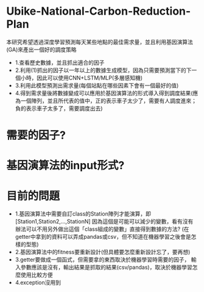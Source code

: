 # Ubike-National-Carbon-Reduction-Plan

本研究希望透過深度學習預測每天某些地點的最佳需求量，並且利用基因演算法(GA)來產出一個好的調度策略

- 1.查看歷史數據，並且抓出適合的因子
- 2.利用(1)抓出的因子以一年以上的數據生成模型，因為只需要預測當下的下一個小時，因此可以使用CNN+LSTM/MLP(多層感知機)
- 3.利用此模型預測出需求量(每個站點在哪些因素下會有一個最好的值)
- 4.得到需求量後將數據變成可以應用於基因演算法的形式導入得到調度結果(應為一個陣列，並且所代表的值中，正的表示車子太少了，需要有人調度進來；負的表示車子太多了，需要調度出去)

# 需要的因子?

# 基因演算法的input形式?

# 目前的問題
- 1.基因演算法中需要自訂class的Station陣列才能演算，即[Station1,Station2,...,StationN]
因為這個是可能可以減少的變數，看有沒有辦法可以不用另外做出這個「class組成的變數」直接得到數據的方法?
(在getter中拿到的資料可以弄成pandas或csv，但不知道在機器學習之後會是怎樣的型態)
- 2.基因演算法中的fitness要重新設計(但具體要怎麼重新設計忘了，要再想)
- 3.getter要做成一個函式，但需要拿的東西取決於機器學習時需要的因子，
輸入參數應該是沒有，輸出結果是抓取的結果(csv/pandas)，取決於機器學習怎麼使用比較方便
- 4.exception沒用到